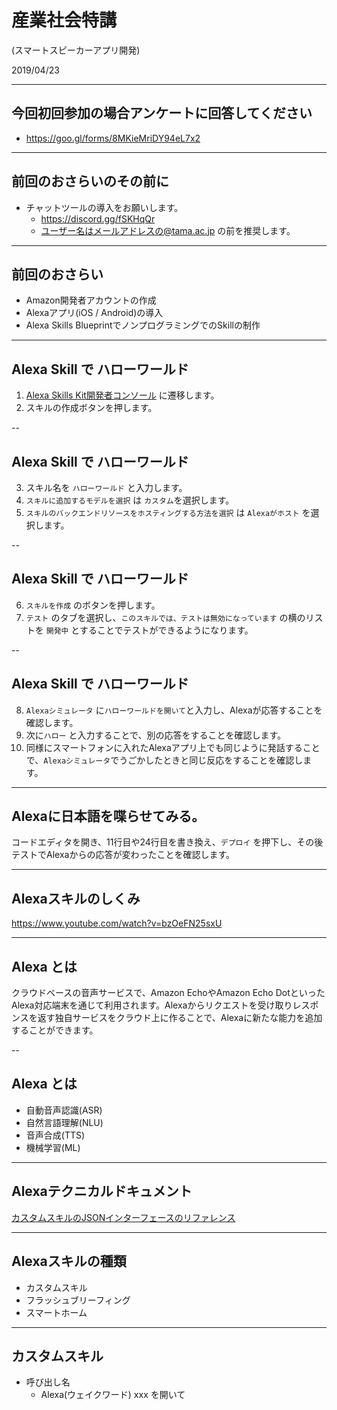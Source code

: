 # 産業社会特講  
(スマートスピーカーアプリ開発)

2019/04/23

---

## 今回初回参加の場合アンケートに回答してください

* https://goo.gl/forms/8MKieMriDY94eL7x2

---

## 前回のおさらいのその前に

* チャットツールの導入をお願いします。
  * https://discord.gg/fSKHqQr
  * ユーザー名はメールアドレスの@tama.ac.jp の前を推奨します。

---

## 前回のおさらい

* Amazon開発者アカウントの作成
* Alexaアプリ(iOS / Android)の導入
* Alexa Skills BlueprintでノンプログラミングでのSkillの制作

---

## Alexa Skill で ハローワールド

1. [Alexa Skills Kit開発者コンソール](https://developer.amazon.com/alexa/console/ask#) に遷移します。
2. スキルの作成ボタンを押します。

--

## Alexa Skill で ハローワールド

3. スキル名を `ハローワールド` と入力します。
4. `スキルに追加するモデルを選択` は `カスタム`を選択します。
5. `スキルのバックエンドリソースをホスティングする方法を選択` は `Alexaがホスト` を選択します。


--
## Alexa Skill で ハローワールド

6. `スキルを作成` のボタンを押します。
4. `テスト` のタブを選択し、`このスキルでは、テストは無効になっています` の横のリストを `開発中` とすることでテストができるようになります。


--

## Alexa Skill で ハローワールド

8. `Alexaシミュレータ` に`ハローワールドを開いて`と入力し、Alexaが応答することを確認します。
9. 次に`ハロー` と入力することで、別の応答をすることを確認します。
10. 同様にスマートフォンに入れたAlexaアプリ上でも同じように発話することで、`Alexaシミュレータ`でうごかしたときと同じ反応をすることを確認します。


---

## Alexaに日本語を喋らせてみる。

コードエディタを開き、11行目や24行目を書き換え、`デプロイ` を押下し、その後テストでAlexaからの応答が変わったことを確認します。

---

## Alexaスキルのしくみ

https://www.youtube.com/watch?v=bzOeFN25sxU

---

## Alexa とは

クラウドベースの音声サービスで、Amazon EchoやAmazon Echo DotといったAlexa対応端末を通じて利用されます。Alexaからリクエストを受け取りレスポンスを返す独自サービスをクラウド上に作ることで、Alexaに新たな能力を追加することができます。

--

## Alexa とは

* 自動音声認識(ASR)
* 自然言語理解(NLU)
* 音声合成(TTS)
* 機械学習(ML)

---

## Alexaテクニカルドキュメント

[カスタムスキルのJSONインターフェースのリファレンス](https://developer.amazon.com/ja/docs/custom-skills/request-and-response-json-reference.html)

---

## Alexaスキルの種類

* カスタムスキル
* フラッシュブリーフィング
* スマートホーム

---

## カスタムスキル

* 呼び出し名
  * Alexa(ウェイクワード) xxx を開いて

<style type="text/css">
  .reveal h1,
  .reveal h2,
  .reveal h3,
  .reveal h4,
  .reveal h5,
  .reveal h6 {
    text-transform: none;
  }
</style>